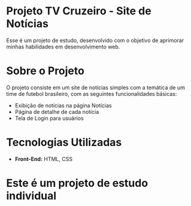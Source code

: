 # Projeto TV Cruzeiro - Site de Notícias

Esse é um projeto de estudo, desenvolvido com o objetivo de aprimorar minhas habilidades em desenvolvimento web.

# Sobre o Projeto

O projeto consiste em um site de notícias simples com a temática de um time de futebol brasileiro, com as seguintes funcionalidades básicas:

* Exibição de notícias na página Notícias
* Página de detalhe de cada notícia
* Tela de Login para usuários

# Tecnologias Utilizadas
* **Front-End:** HTML, CSS

# Este é um projeto de estudo individual
